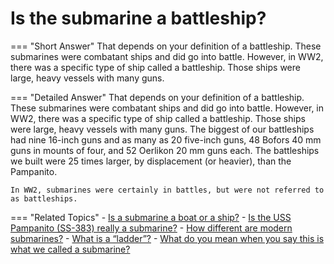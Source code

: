 # Is the submarine a battleship?


=== "Short Answer"
    That depends on your definition of a battleship. These submarines were combatant ships and did go into battle. However, in WW2, there was a specific type of ship called a battleship. Those ships were large, heavy vessels with many guns.

=== "Detailed Answer"
    That depends on your definition of a battleship.  These submarines were combatant ships and did go into battle.  However, in WW2, there was a specific type of ship called a battleship.  Those ships were large, heavy vessels with many guns.  The biggest of our battleships had nine 16-inch guns and as many as 20 five-inch guns, 48 Bofors 40 mm guns in mounts of four, and 52 Oerlikon 20 mm guns each.  The battleships we built were 25 times larger, by displacement (or heavier), than the Pampanito.

    In WW2, submarines were certainly in battles, but were not referred to as battleships.

=== "Related Topics"
    - [Is a submarine a boat or a ship?](./is-a-submarine-a-boat-or-a-ship.md)
    - [Is the USS Pampanito (SS-383) really a submarine?](./is-the-uss-pampanito-ss-383-really-a-submarine.md)
    - [How different are modern submarines?](./how-different-are-modern-submarines.md)
    - [What is a “ladder”?](./what-is-a-ladder.md)
    - [What do you mean when you say this is what we called a submarine?](./what-do-you-mean-when-you-say-this-is-what-we-called-a-submarine.md)
